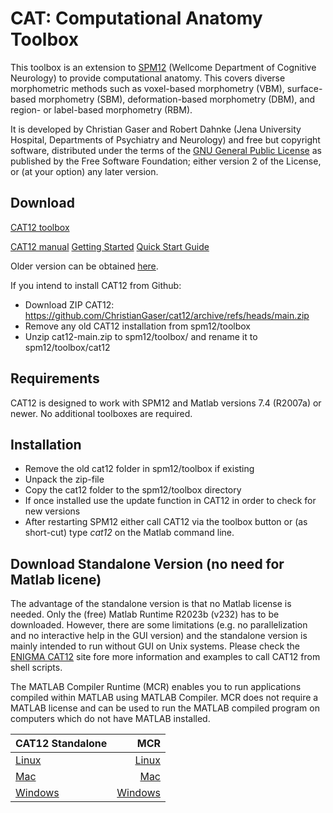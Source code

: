 # CAT: Computational Anatomy Toolbox
This toolbox is an extension to [SPM12](http://www.fil.ion.ucl.ac.uk/spm/software/spm12/) (Wellcome Department of Cognitive Neurology) to provide computational anatomy. This covers diverse morphometric methods such as voxel-based morphometry (VBM), surface-based morphometry (SBM), deformation-based morphometry (DBM), and region- or label-based morphometry (RBM).

It is developed by Christian Gaser and Robert Dahnke (Jena University Hospital, Departments of Psychiatry and Neurology) and free but copyright software, distributed under the terms of the [GNU General Public License](http://www.gnu.org/licenses/gpl-2.0.html) as published by the Free Software Foundation; either version 2 of the License, or (at your option) any later version.

## Download
[CAT12 toolbox](http://dbm.neuro.uni-jena.de/cat12/cat12_latest.zip)

[CAT12 manual](https://neuro-jena.github.io/cat12-html)
[Getting Started](https://neuro-jena.github.io/cat12-help/#get_started)
[Quick Start Guide](https://neuro-jena.github.io/cat12-html/cat_starting.html)

Older version can be obtained [here](http://dbm.neuro.uni-jena.de/cat12/).

If you intend to install CAT12 from Github:
- Download ZIP CAT12:
https://github.com/ChristianGaser/cat12/archive/refs/heads/main.zip
- Remove any old CAT12 installation from spm12/toolbox
- Unzip cat12-main.zip to spm12/toolbox/ and rename it to spm12/toolbox/cat12

## Requirements
CAT12 is designed to work with SPM12 and Matlab versions 7.4 (R2007a) or newer. No additional toolboxes are required.

## Installation
- Remove the old cat12 folder in spm12/toolbox if existing
- Unpack the zip-file
- Copy the cat12 folder to the spm12/toolbox directory
- If once installed use the update function in CAT12 in order to check for new versions
- After restarting SPM12 either call CAT12 via the toolbox button or (as short-cut) type *cat12* on the Matlab command line.

## Download Standalone Version (no need for Matlab licene)
The advantage of the standalone version is that no Matlab license is needed. Only the (free) Matlab Runtime R2023b (v232) has to be downloaded. However, there are some limitations (e.g. no parallelization and no interactive help in the GUI version) and the standalone version is mainly intended to run without GUI on Unix systems. Please check the [ENIGMA CAT12](https://neuro-jena.github.io/enigma-cat12/#standalone) site fore more information and examples to call CAT12 from shell scripts.

The MATLAB Compiler Runtime (MCR) enables you to run applications compiled within MATLAB using MATLAB Compiler. MCR does not require a MATLAB license and can be used to run the MATLAB compiled program on computers which do not have MATLAB installed.

|CAT12 Standalone|MCR|
|---|---:|
[Linux](http://dbm.neuro.uni-jena.de/cat12/cat12_latest_R2023b_MCR_Linux.zip) |[Linux](https://ssd.mathworks.com/supportfiles/downloads/R2023b/Release/10/deployment_files/installer/complete/glnxa64/MATLAB_Runtime_R2023b_Update_10_glnxa64.zip)|
[Mac](https://dbm.neuro.uni-jena.de/cat12/cat12_latest_R2023b_MCR_Mac.zip) |[Mac](https://ssd.mathworks.com/supportfiles/downloads/R2023b/Release/5/deployment_files/installer/complete/maci64/MATLAB_Runtime_R2023b_Update_5_maci64.dmg.zip)|
[Windows](https://dbm.neuro.uni-jena.de/cat12/cat12_latest_R2017b_MCR_Win.zip) |[Windows](https://ssd.mathworks.com/supportfiles/downloads/R2017b/deployment_files/R2017b/installers/win64/MCR_R2017b_win64_installer.exe)|

<!--Please contact [me](mailto:christian.gaser@uni-jena.de) if you need other versions for MacOS or Windows.-->